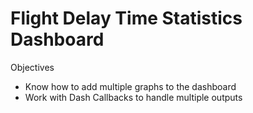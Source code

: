 # Flight Delay Time Statistics Dashboard
Objectives
- Know how to add multiple graphs to the dashboard
- Work with Dash Callbacks to handle multiple outputs
